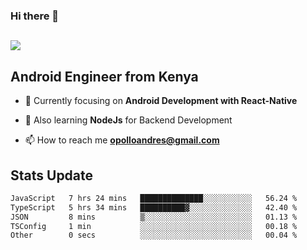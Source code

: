 ### Hi there 👋
<h2 align="left"><img src="https://readme-typing-svg.herokuapp.com?color='blue'&lines=I'm+Andrew+Opollo😊;Welcome+to+my+Github😜"> </h2>

## Android Engineer from Kenya


- 🌱 Currently focusing on **Android Development with React-Native**

- 🔭 Also learning **NodeJs** for Backend Development

- 📫 How to reach me **opolloandres@gmail.com**


## Stats Update
<!--START_SECTION:waka-->

```txt
JavaScript   7 hrs 24 mins   ██████████████░░░░░░░░░░░   56.24 %
TypeScript   5 hrs 34 mins   ██████████▓░░░░░░░░░░░░░░   42.40 %
JSON         8 mins          ▒░░░░░░░░░░░░░░░░░░░░░░░░   01.13 %
TSConfig     1 min           ░░░░░░░░░░░░░░░░░░░░░░░░░   00.18 %
Other        0 secs          ░░░░░░░░░░░░░░░░░░░░░░░░░   00.04 %
```

<!--END_SECTION:waka-->


